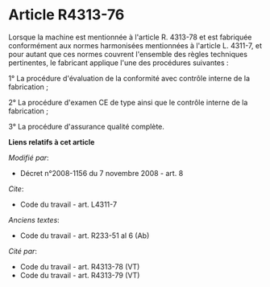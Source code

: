 # Article R4313-76

Lorsque la machine est mentionnée à l'article R. 4313-78 et est fabriquée conformément aux normes harmonisées mentionnées à
l'article L. 4311-7, et pour autant que ces normes couvrent l'ensemble des règles techniques pertinentes, le fabricant
applique l'une des procédures suivantes : 

1° La procédure d'évaluation de la conformité avec contrôle interne de la fabrication ; 

2° La procédure d'examen CE de type ainsi que le contrôle interne de la fabrication ; 

3° La procédure d'assurance qualité complète.

**Liens relatifs à cet article**

_Modifié par_:

  - Décret n°2008-1156 du 7 novembre 2008 - art. 8

_Cite_:

  - Code du travail - art. L4311-7

_Anciens textes_:

  - Code du travail - art. R233-51 al 6 (Ab)

_Cité par_:

  - Code du travail - art. R4313-78 (VT)
  - Code du travail - art. R4313-79 (VT)
